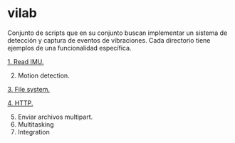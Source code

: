 # vilab
Conjunto de scripts que en su conjunto buscan implementar un sistema de detección y captura de eventos de vibraciones. Cada directorio tiene ejemplos de una funcionalidad específica.

[1. Read IMU.](/Read%20IMU/)

2. Motion detection.

[3. File system.](/Filesystem/)

[4. HTTP.](/HTTP/)

5. Enviar archivos multipart.
6. Multitasking
7. Integration 
 
